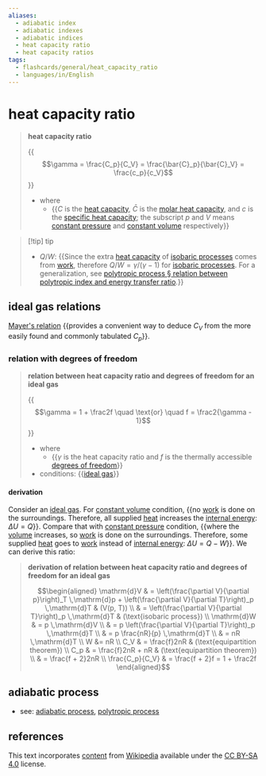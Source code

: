 ```yaml
---
aliases:
  - adiabatic index
  - adiabatic indexes
  - adiabatic indices
  - heat capacity ratio
  - heat capacity ratios
tags:
  - flashcards/general/heat_capacity_ratio
  - languages/in/English
---
```


# heat capacity ratio

> __heat capacity ratio__
>
> {{$$\gamma = \frac{C_p}{C_V} = \frac{\bar{C}_p}{\bar{C}_V} = \frac{c_p}{c_V}$$}}
>
> - where
>     - {{$C$ is the [heat capacity](heat%20capcaity.md), $\bar{C}$ is the [molar heat capacity](molar%20heat%20capacity.md), and $c$ is the [specific heat capacity](specific%20heat%20capacity.md); the subscript $p$ and $V$ means [constant pressure](isobaric%20process.md) and [constant volume](isochoric%20process.md) respectively}} <!--SR:!2024-01-04,15,290!2024-01-21,24,270-->

> [!tip] tip
>
> - $Q / W$: {{Since the extra [heat capacity](heat%20capacity.md) of [isobaric processes](isobaric%20process.md) comes from [work](work%20(physics).md), therefore $Q / W = \gamma / (\gamma - 1)$ for [isobaric processes](isobaric%20process.md). For a generalization, see [polytropic process § relation between polytropic index and energy transfer ratio](polytropic%20process.md#relation%20between%20polytropic%20index%20and%20energy%20transfer%20ratio).}} <!--SR:!2024-02-02,35,290-->

## ideal gas relations

[Mayer's relation](Mayer's%20relation.md) {{provides a convenient way to deduce $C_V$ from the more easily found and commonly tabulated $C_p$}}. <!--SR:!2024-02-07,39,290-->

### relation with degrees of freedom

> __relation between heat capacity ratio and degrees of freedom for an ideal gas__
>
> {{$$\gamma = 1 + \frac2f \quad \text{or} \quad f = \frac2{\gamma - 1}$$}}
>
> - where
>     - {{$\gamma$ is the heat capacity ratio and $f$ is the thermally accessible [degrees of freedom](degrees%20of%20freedom%20(physics%20and%20chemistry).md)}}
> - conditions: {{[ideal gas](ideal%20gas.md)}} <!--SR:!2024-01-12,17,250!2024-02-03,36,290!2024-02-08,40,290-->

#### derivation

Consider an [ideal gas](ideal%20gas.md). For [constant volume](isochoric%20process.md) condition, {{no [work](work%20(physics).md) is done on the surroundings. Therefore, all supplied [heat](heat.md) increases the [internal energy](internal%20energy.md): $\Delta U = Q$}}. Compare that with [constant pressure](constant%20pressure.md) condition, {{where the [volume](volume.md) increases, so [work](work%20(physics).md) is done on the surroundings. Therefore, some supplied [heat](heat.md) goes to [work](work%20(physics).md) instead of [internal energy](internal%20energy.md): $\Delta U = Q - W$}}. We can derive this ratio: <!--SR:!2023-12-31,12,270!2024-01-11,17,250-->

> __derivation of relation between heat capacity ratio and degrees of freedom for an ideal gas__
>
> $$\begin{aligned}
\mathrm{d}V & = \left(\frac{\partial V}{\partial p}\right)_T \,\mathrm{d}p + \left(\frac{\partial V}{\partial T}\right)_p \,\mathrm{d}T & (V(p, T)) \\
& = \left(\frac{\partial V}{\partial T}\right)_p \,\mathrm{d}T & (\text{isobaric process}) \\
\mathrm{d}W & = p \,\mathrm{d}V \\
& = p \left(\frac{\partial V}{\partial T}\right)_p \,\mathrm{d}T \\
& = p \frac{nR}{p} \,\mathrm{d}T \\
& = nR \,\mathrm{d}T \\
W &= nR \\
C_V & = \frac{f}2nR & (\text{equipartition theorem}) \\
C_p & = \frac{f}2nR + nR & (\text{equipartition theorem}) \\
& = \frac{f + 2}2nR \\
\frac{C_p}{C_V} & = \frac{f + 2}f = 1 + \frac2f
\end{aligned}$$

## adiabatic process

- see: [adiabatic process](adiabatic%20process.md), [polytropic process](polytropic%20process.md)

## references

This text incorporates [content](https://en.wikipedia.org/wiki/heat_capacity_ratio) from [Wikipedia](Wikipedia.md) available under the [CC BY-SA 4.0](https://creativecommons.org/licenses/by-sa/4.0/) license.
